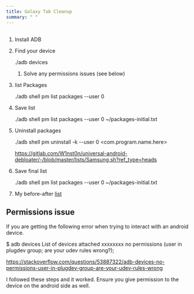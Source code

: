 ```yaml
---
title: Galaxy Tab Cleanup
summary: " "
---
```


##

1. Install ADB
1. Find your device
   
    ./adb devices

    1. Solve any permissions issues (see below)
   
1. list Packages   

   ./adb shell pm list packages --user 0

1. Save list 

   ./adb shell pm list packages --user 0 ~/packages-initial.txt

1. Uninstall packages


    ./adb shell pm uninstall -k --user 0 <com.program.name.here>



    <https://gitlab.com/W1nst0n/universal-android-debloater/-/blob/master/lists/Samsung.sh?ref_type=heads>

1. Save final list

   ./adb shell pm list packages --user 0 ~/packages-initial.txt

1. My before-after [list](galaxy-programs.xlsx)

## Permissions issue

If you are getting the following error when trying to interact with an android device.

$ adb devices
List of devices attached
xxxxxxxx    no permissions (user in plugdev group; are your udev rules wrong?);

<https://stackoverflow.com/questions/53887322/adb-devices-no-permissions-user-in-plugdev-group-are-your-udev-rules-wrong>

I followed these steps and it worked.
Ensure you give permission to the device on the android side as well.